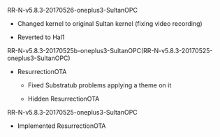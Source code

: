 RR-N-v5.8.3-20170526-oneplus3-SultanOPC

  - Changed kernel to original Sultan kernel (fixing video recording) 
  
  - Reverted to Hal1
  

RR-N-v5.8.3-20170525b-oneplus3-SultanOPC(RR-N-v5.8.3-20170525-oneplus3-SultanOPC)

  - ResurrectionOTA
   
    - Fixed Substratub problems applying a theme on it
    
    - Hidden ResurrectionOTA
    
    
RR-N-v5.8.3-20170525-oneplus3-SultanOPC
  
  - Implemented ResurrectionOTA
